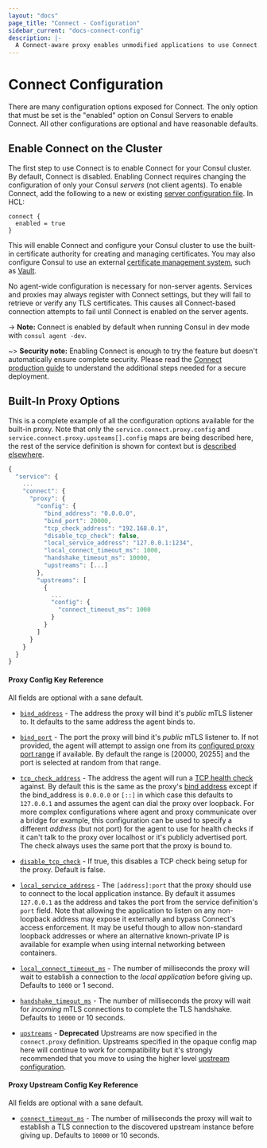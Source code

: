 ```yaml
---
layout: "docs"
page_title: "Connect - Configuration"
sidebar_current: "docs-connect-config"
description: |-
  A Connect-aware proxy enables unmodified applications to use Connect. A per-service proxy sidecar transparently handles inbound and outbound service connections, automatically wrapping and verifying TLS connections.
---
```


# Connect Configuration

There are many configuration options exposed for Connect. The only option
that must be set is the "enabled" option on Consul Servers to enable Connect.
All other configurations are optional and have reasonable defaults.

## Enable Connect on the Cluster

The first step to use Connect is to enable Connect for your Consul
cluster. By default, Connect is disabled. Enabling Connect requires changing
the configuration of only your Consul _servers_ (not client agents). To enable
Connect, add the following to a new or existing
[server configuration file](/docs/agent/options.html). In HCL:

```hcl
connect {
  enabled = true
}
```

This will enable Connect and configure your Consul cluster to use the
built-in certificate authority for creating and managing certificates.
You may also configure Consul to use an external
[certificate management system](/docs/connect/ca.html), such as
[Vault](https://vaultproject.io).

No agent-wide configuration is necessary for non-server agents. Services
and proxies may always register with Connect settings, but they will fail to
retrieve or verify any TLS certificates. This causes all Connect-based
connection attempts to fail until Connect is enabled on the server agents.

-> **Note:** Connect is enabled by default when running Consul in
dev mode with `consul agent -dev`.

~> **Security note:** Enabling Connect is enough to try the feature but doesn't
automatically ensure complete security. Please read the [Connect production
guide](/docs/guides/connect-production.html) to understand the additional steps
needed for a secure deployment.

## Built-In Proxy Options

This is a complete example of all the configuration options available for the
built-in proxy. Note that only the `service.connect.proxy.config` and
`service.connect.proxy.upsteams[].config` maps are being described here, the
rest of the service definition is shown for context but is [described
elsewhere](/docs/connect/proxies.html#managed-proxies).

```javascript
{
  "service": {
    ...
    "connect": {
      "proxy": {
        "config": {
          "bind_address": "0.0.0.0",
          "bind_port": 20000,
          "tcp_check_address": "192.168.0.1",
          "disable_tcp_check": false,
          "local_service_address": "127.0.0.1:1234",
          "local_connect_timeout_ms": 1000,
          "handshake_timeout_ms": 10000,
          "upstreams": [...]
        },
        "upstreams": [
          {
            ...
            "config": {
              "connect_timeout_ms": 1000
            }
          }
        ]
      }
    }
  }
}
```

#### Proxy Config Key Reference

All fields are optional with a sane default.

* <a name="bind_address"></a><a href="#bind_address">`bind_address`</a> -
  The address the proxy will bind it's _public_ mTLS listener to. It
  defaults to the same address the agent binds to.

* <a name="bind_port"></a><a href="#bind_port">`bind_port`</a> - The
  port the proxy will bind it's _public_ mTLS listener to. If not provided, the
  agent will attempt to assign one from its [configured proxy port
  range](/docs/agent/options.html#proxy_min_port) if available. By default the
  range is [20000, 20255] and the port is selected at random from that range.

* <a name="tcp_check_address"></a><a
  href="#tcp_check_address">`tcp_check_address`</a> - The address the agent will
  run a [TCP health check](/docs/agent/checks.html) against. By default this is
  the same as the proxy's [bind address](#bind_address) except if the
  bind_address is `0.0.0.0` or `[::]` in which case this defaults to `127.0.0.1`
  and assumes the agent can dial the proxy over loopback. For more complex
  configurations where agent and proxy communicate over a bridge for example,
  this configuration can be used to specify a different _address_ (but not port)
  for the agent to use for health checks if it can't talk to the proxy over
  localhost or it's publicly advertised port. The check always uses the same
  port that the proxy is bound to.

* <a name="disable_tcp_check"></a><a
  href="#disable_tcp_check">`disable_tcp_check`</a> - If true, this disables a
  TCP check being setup for the proxy. Default is false.

* <a name="local_service_address"></a><a href="#local_service_address">`local_service_address`</a> - The
  `[address]:port` that the proxy should use to connect to the local application
  instance. By default it assumes `127.0.0.1` as the address and takes the port
  from the service definition's `port` field. Note that allowing the application
  to listen on any non-loopback address may expose it externally and bypass
  Connect's access enforcement. It may be useful though to allow non-standard
  loopback addresses or where an alternative known-private IP is available for
  example when using internal networking between containers.

* <a name="local_connect_timeout_ms"></a><a href="#local_connect_timeout_ms">`local_connect_timeout_ms`</a> - The number
  of milliseconds the proxy will wait to establish a connection to the _local
  application_ before giving up. Defaults to `1000` or 1 second.

* <a name="handshake_timeout_ms"></a><a href="#handshake_timeout_ms">`handshake_timeout_ms`</a> - The
  number of milliseconds the proxy will wait for _incoming_ mTLS connections to 
  complete the TLS handshake. Defaults to `10000` or 10 seconds.

* <a name="upstreams"></a><a href="#upstreams">`upstreams`</a> - **Deprecated**
  Upstreams are now specified in the `connect.proxy` definition. Upstreams
  specified in the opaque config map here will continue to work for
  compatibility but it's strongly recommended that you move to using the higher
  level [upstream
  configuration](http://localhost:4567/docs/connect/proxies.html#upstream-configuration).

#### Proxy Upstream Config Key Reference

All fields are optional with a sane default.

* <a name="connect_timeout_ms"></a><a
  href="#connect_timeout_ms">`connect_timeout_ms`</a> - The number of
  milliseconds the proxy will wait to establish a TLS connection to the
  discovered upstream instance before giving up. Defaults to `10000` or 10
  seconds.